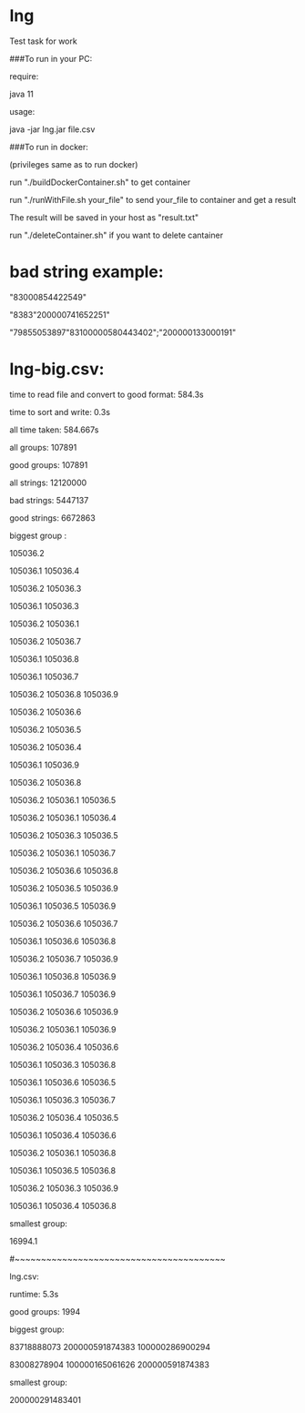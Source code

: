 # Ing
Test task for work

###To run in your PC:

require:

  java 11
  
usage:

java -jar Ing.jar file.csv


###To run in docker:

(privileges same as to run docker)

run "./buildDockerContainer.sh" to get container

run "./runWithFile.sh your_file" to send your_file to container and get a result

The result will be saved in your host as "result.txt"

run "./deleteContainer.sh" if you want to delete cantainer

# bad string example:

 "83000854422549"
 
 "8383"200000741652251"
 
 "79855053897"83100000580443402";"200000133000191"

# lng-big.csv:

time to read file and convert to good format: 584.3s

time to sort and write: 0.3s

all time taken: 584.667s

all groups: 107891

good groups: 107891

all strings: 12120000

bad strings: 5447137

good strings: 6672863

biggest group :

105036.2

105036.1 105036.4

105036.2 105036.3

105036.1 105036.3

105036.2 105036.1

105036.2 105036.7

105036.1 105036.8

105036.1 105036.7

105036.2 105036.8 105036.9

105036.2 105036.6

105036.2 105036.5

105036.2 105036.4

105036.1 105036.9

105036.2 105036.8

105036.2 105036.1 105036.5

105036.2 105036.1 105036.4

105036.2 105036.3 105036.5

105036.2 105036.1 105036.7

105036.2 105036.6 105036.8

105036.2 105036.5 105036.9

105036.1 105036.5 105036.9

105036.2 105036.6 105036.7

105036.1 105036.6 105036.8

105036.2 105036.7 105036.9

105036.1 105036.8 105036.9

105036.1 105036.7 105036.9

105036.2 105036.6 105036.9

105036.2 105036.1 105036.9

105036.2 105036.4 105036.6

105036.1 105036.3 105036.8

105036.1 105036.6 105036.5

105036.1 105036.3 105036.7

105036.2 105036.4 105036.5

105036.1 105036.4 105036.6

105036.2 105036.1 105036.8

105036.1 105036.5 105036.8

105036.2 105036.3 105036.9

105036.1 105036.4 105036.8


smallest group:

16994.1

#~~~~~~~~~~~~~~~~~~~~~~~~~~~~~~~~~~~~~~~~

lng.csv:

runtime: 5.3s

good groups: 1994

biggest group:

83718888073 200000591874383 100000286900294 

83008278904 100000165061626 200000591874383 

smallest group:

200000291483401 

